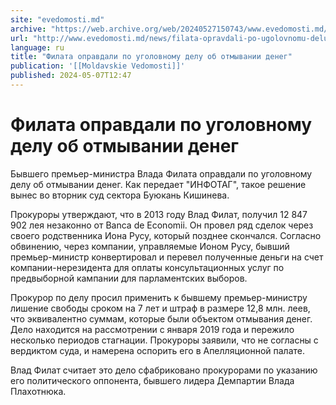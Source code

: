 ```yaml
---
site: "evedomosti.md"
archive: "https://web.archive.org/web/20240527150743/www.evedomosti.md/news/filata-opravdali-po-ugolovnomu-delu-ob-otmyvanii-deneg"
url: "http://www.evedomosti.md/news/filata-opravdali-po-ugolovnomu-delu-ob-otmyvanii-deneg"
language: ru
title: "Филата оправдали по уголовному делу об отмывании денег"
publication: '[[Moldavskie Vedomosti]]'
published: 2024-05-07T12:47
---
```


# Филата оправдали по уголовному делу об отмывании денег

Бывшего премьер-министра Влада Филата оправдали по уголовному делу об отмывании денег. Как передает "ИНФОТАГ", такое решение вынес во вторник суд сектора Буюкань Кишинева.

Прокуроры утверждают, что в 2013 году Влад Филат, получил 12 847 902 лея незаконно от Banca de Economii. Он провел ряд сделок через своего родственника Иона Русу, который позднее скончался. Согласно обвинению, через компании, управляемые Ионом Русу, бывший премьер-министр конвертировал и перевел полученные деньги на счет компании-нерезидента для оплаты консультационных услуг по предвыборной кампании для парламентских выборов.

Прокурор по делу просил применить к бывшему премьер-министру лишение свободы сроком на 7 лет и штраф в размере 12,8 млн. леев, что эквивалентно суммам, которые были объектом отмывания денег. Дело находится на рассмотрении с января 2019 года и пережило несколько периодов стагнации. Прокуроры заявили, что не согласны с вердиктом суда, и намерена оспорить его в Апелляционной палате.

Влад Филат считает это дело сфабриковано прокурорами по указанию его политического оппонента, бывшего лидера Демпартии Влада Плахотнюка.